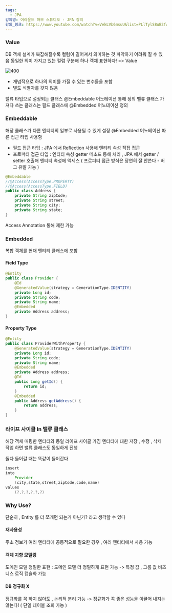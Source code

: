 ```yaml
---
tags:
  - JPA
강의명: 어라운드 허브 스튜디오 - JPA 강의
강의_링크: https://www.youtube.com/watch?v=VekLVb6msuU&list=PLlTylS8uB2fAnOge-kDI0ZQxgj78bdTOO&index=6
---
```

### Value

DB 객체 설계가 복잡해질수록 컬럼이 길어져서 의미하는 것 파악하기 어려워 질 수 있음
동일한 의미 가지고 있는 컬럼 구분해 하나 객체 표현하자!
=> Value

![400](https://i.imgur.com/X9lslmo.png)

- 개념적으로 하나의 의미를 가질 수 있는 변수들을 포함
- 별도 식별자를 갖지 않음

밸류 타입으로 설정되는 클래스 @Embeddable 어노테이션 통해 정의
밸류 클래스 가져다 쓰는 클래스는 필드 클래스에 @Embedded 어노테이션 정의

### Embeddable

해당 클래스가 다른 엔티티의 일부로 사용될 수 있게 설정
@Embedded 어노테이션 따른 접근 타입 사용함
- 필드 접근 타입 : JPA 에서 Reflection 사용해 엔티티 속성 직접 접근
- 프로퍼티 접근 타입 : 엔티티 속성 getter 메소드 통해 처리 , JPA 에서 getter / setter 호출해 엔티티 속성에 액세스
( 프로퍼티 접근 방식은 당연히 잘 안쓴다 - 버그 유발 가능 )
```java
@Embeddable  
//@Access(AccessType.PROPERTY)
//@Access(AccessType.FIELD)
public class Address {  
    private String zipCode;  
    private String street;  
    private String city;  
    private String state;  
}
```
Access Annotation 통해 제한 가능

### Embedded

복합 객체를 현재 엔티티 클래스에 포함
#### Field Type
```java
@Entity  
public class Provider {  
    @Id  
    @GeneratedValue(strategy = GenerationType.IDENTITY)  
    private Long id;  
    private String code;  
    private String name;  
    @Embedded  
    private Address address;  
}
```
#### Property Type
```java
@Entity
public class ProviderWithProperty {  
    @GeneratedValue(strategy = GenerationType.IDENTITY)  
    private Long id;  
    private String code;  
    private String name;  
    @Embedded  
    private Address address;  
    @Id  
    public Long getId() {  
        return id;  
    }  
    @Embedded  
    public Address getAddress() {  
        return address;  
    }  
}
```
### 라이프 사이클 In 밸류 클래스

해당 객체 매핑한 엔티티와 동일 라이프 사이클 가짐
엔티티에 대한 저장 , 수정 , 삭제 작업 하면 밸류 클래스도 동일하게 진행


둘다 들어갈 때는 똑같이 들어간다
```java
insert
into
	Provider
	(city,state,street,zipCode,code,name)
values
	(?,?,?,?,?,?)
```

### Why Use?

단순히 , Entity 를 더 쪼개면 되는거 아닌가? 라고 생각할 수 있다
#### 재사용성

주소 정보가 여러 엔티티에 공통적으로 필요한 경우 , 여러 엔티티에서 사용 가능

#### 객체 지향 모델링

도메인 모델 정밀한 표현 : 도메인 모델 더 정밀하게 표현 가능
-> 특정 값 , 그룹 값 비즈니스 로직 캡슐화 가능

#### DB 정규화 X

정규화를 꼭 하지 않아도 , 논리적 분리 가능
-> 정규화가 꼭 좋은 성능을 이끌어 내지는 않는다!
( 단일 테이블 조회 가능 )

